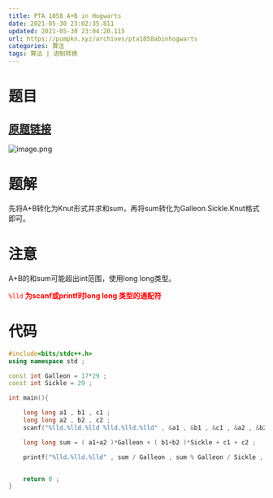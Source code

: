 ```yaml
---
title: PTA 1058 A+B in Hogwarts
date: 2021-05-30 23:02:35.811
updated: 2021-05-30 23:04:20.115
url: https://pumpkn.xyz/archives/pta1058abinhogwarts
categories: 算法
tags: 算法 | 进制转换
---
```


# 题目
## [原题链接](https://pintia.cn/problem-sets/994805342720868352/problems/994805416519647232)
![image.png](https://pumpkn.xyz/upload/2021/05/image-4c83f6d5d85c4789b30b43ecc773684a.png)
# 题解
先将A+B转化为Knut形式并求和sum，再将sum转化为Galleon.Sickle.Knut格式即可。
# 注意
A+B的和sum可能超出int范围，使用long long类型。</br>

<font color = 'red'> ```%lld``` **为scanf或printf时long long 类型的通配符**  </font>
# 代码
```c++
#include<bits/stdc++.h>
using namespace std ;

const int Galleon = 17*29 ;
const int Sickle = 29 ;

int main(){

    long long a1 , b1 , c1 ;
    long long a2 , b2 , c2 ;
    scanf("%lld.%lld.%lld %lld.%lld.%lld" , &a1 , &b1 , &c1 , &a2 , &b2 , &c2) ;

    long long sum = ( a1+a2 )*Galleon + ( b1+b2 )*Sickle + c1 + c2 ;

    printf("%lld.%lld.%lld" , sum / Galleon , sum % Galleon / Sickle , sum % Sickle) ;


    return 0 ;
}

```